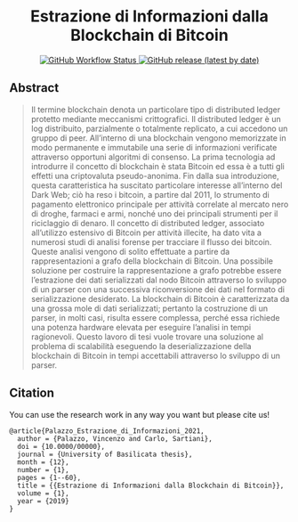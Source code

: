 <div align="center">
  <h1>Estrazione di Informazioni dalla Blockchain di Bitcoin </h1>
  <a href="https://github.com/vincenzopalazzo/SpyCBlockDocument/actions">
    <img alt="GitHub Workflow Status" src="https://img.shields.io/github/workflow/status/vincenzopalazzo/SpyCBlockDocument/Build%20LaTeX%20document?style=flat-square"> 
    </a>
   <a href="https://github.com/vincenzopalazzo/SpyCBlockDocument/releases">
    <img alt="GitHub release (latest by date)" src="https://img.shields.io/github/v/release/vincenzopalazzo/SpyCBlockDocument?style=flat-square"/>
   </a>
  </p>
</div>

## Abstract

>Il termine blockchain denota un particolare tipo di distributed ledger protetto mediante
>meccanismi crittografici. Il distributed ledger è un log distribuito, parzialmente o totalmente replicato, a cui accedono un gruppo di peer. All’interno di una blockchain vengono
>memorizzate in modo permanente e immutabile una serie di informazioni verificate attraverso opportuni algoritmi di consenso.
>La prima tecnologia ad introdurre il concetto di blockchain è stata Bitcoin ed essa è a
>tutti gli effetti una criptovaluta pseudo-anonima. Fin dalla sua introduzione, questa caratteristica ha suscitato particolare interesse all’interno del Dark Web; ciò ha reso i bitcoin,
>a partire dal 2011, lo strumento di pagamento elettronico principale per attività correlate
>al mercato nero di droghe, farmaci e armi, nonché uno dei principali strumenti per il riciclaggio di denaro.
>Il concetto di distributed ledger, associato all’utilizzo estensivo di Bitcoin per attività illecite, ha dato vita a numerosi studi di analisi forense per tracciare il flusso dei bitcoin.
>Queste analisi vengono di solito effettuate a partire da rappresentazioni a grafo della blockchain di Bitcoin.
>Una possibile soluzione per costruire la rappresentazione a grafo potrebbe essere l’estrazione dei dati serializzati dal nodo Bitcoin attraverso lo sviluppo di un parser con una
>successiva riconversione dei dati nel formato di serializzazione desiderato.
>La blockchain di Bitcoin è caratterizzata da una grossa mole di dati serializzati; pertanto
>la costruzione di un parser, in molti casi, risulta essere complessa, perché essa richiede una
>potenza hardware elevata per eseguire l’analisi in tempi ragionevoli.
>Questo lavoro di tesi vuole trovare una soluzione al problema di scalabilità eseguendo la
>deserializzazione della blockchain di Bitcoin in tempi accettabili attraverso lo sviluppo di
>un parser.

## Citation

You can use the research work in any way you want but please cite us!

```
@article{Palazzo_Estrazione_di_Informazioni_2021,
  author = {Palazzo, Vincenzo and Carlo, Sartiani},
  doi = {10.0000/00000},
  journal = {University of Basilicata thesis},
  month = {12},
  number = {1},
  pages = {1--60},
  title = {{Estrazione di Informazioni dalla Blockchain di Bitcoin}},
  volume = {1},
  year = {2019}
}
```

